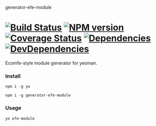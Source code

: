 generator-efe-module

[![Build Status](https://travis-ci.org/ecomfe/generator-efe-module.svg)](http://travis-ci.org/ecomfe/generator-efe-module)
[![NPM version](https://badge.fury.io/js/generator-efe-module.svg)](http://badge.fury.io/js/generator-efe-module)
[![Coverage Status](https://coveralls.io/repos/ecomfe/generator-efe-module/badge.png)](https://coveralls.io/r/ecomfe/generator-efe-module)
[![Dependencies](http://img.shields.io/david/ecomfe/generator-efe-module.svg?style=flat-square)](https://david-dm.org/ecomfe/generator-efe-module)
[![DevDependencies](http://img.shields.io/david/dev/ecomfe/generator-efe-module.svg?style=flat-square)](https://david-dm.org/ecomfe/generator-efe-module)
========

Ecomfe-style module generator for yeoman.

### Install

	npm i -g yo

	npm i -g generator-efe-module

### Usage

	yo efe-module
